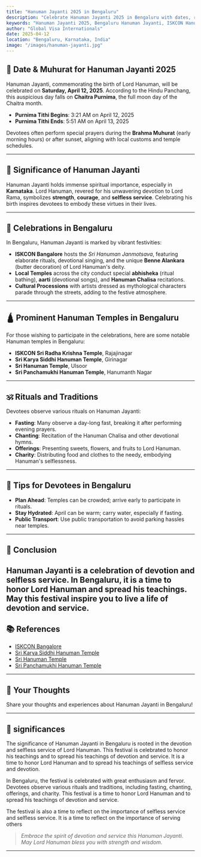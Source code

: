 ```yaml
---
title: "Hanuman Jayanti 2025 in Bengaluru"
description: "Celebrate Hanuman Jayanti 2025 in Bengaluru with dates, rituals, temples, and festivities. Learn about the significance and how Karnataka honors Lord Hanuman's birth."
keywords: "Hanuman Jayanti 2025, Bengaluru Hanuman Jayanti, ISKCON Hanuman festival, Karnataka Hindu festivals, April 2025 Hindu festivals, Hanuman temples Bangalore"
author: "Global Visa Internationals"
date: 2025-04-12
location: "Bengaluru, Karnataka, India"
image: "/images/hanuman-jayanti.jpg"
---
```



## 📅 Date & Muhurat for Hanuman Jayanti 2025

Hanuman Jayanti, commemorating the birth of Lord Hanuman, will be celebrated on **Saturday, April 12, 2025**. According to the Hindu Panchang, this auspicious day falls on **Chaitra Purnima**, the full moon day of the Chaitra month.

- **Purnima Tithi Begins**: 3:21 AM on April 12, 2025  
- **Purnima Tithi Ends**: 5:51 AM on April 13, 2025

Devotees often perform special prayers during the **Brahma Muhurat** (early morning hours) or after sunset, aligning with local customs and temple schedules.

---

## 🙏 Significance of Hanuman Jayanti

Hanuman Jayanti holds immense spiritual importance, especially in **Karnataka**. Lord Hanuman, revered for his unwavering devotion to Lord Rama, symbolizes **strength**, **courage**, and **selfless service**. Celebrating his birth inspires devotees to embody these virtues in their lives.

---

## 🎉 Celebrations in Bengaluru

In Bengaluru, Hanuman Jayanti is marked by vibrant festivities:

- **ISKCON Bangalore** hosts the *Sri Hanuman Janmotsava*, featuring elaborate rituals, devotional singing, and the unique **Benne Alankara** (butter decoration) of Lord Hanuman's deity.
- **Local Temples** across the city conduct special **abhisheka** (ritual bathing), **aarti** (devotional songs), and **Hanuman Chalisa** recitations.
- **Cultural Processions** with artists dressed as mythological characters parade through the streets, adding to the festive atmosphere.

---

## 🛕 Prominent Hanuman Temples in Bengaluru

For those wishing to participate in the celebrations, here are some notable Hanuman temples in Bengaluru:

- **ISKCON Sri Radha Krishna Temple**, Rajajinagar  
- **Sri Karya Siddhi Hanuman Temple**, Girinagar  
- **Sri Hanuman Temple**, Ulsoor  
- **Sri Panchamukhi Hanuman Temple**, Hanumanth Nagar  

---

## 🕉️ Rituals and Traditions

Devotees observe various rituals on Hanuman Jayanti:

- **Fasting**: Many observe a day-long fast, breaking it after performing evening prayers.
- **Chanting**: Recitation of the Hanuman Chalisa and other devotional hymns.
- **Offerings**: Presenting sweets, flowers, and fruits to Lord Hanuman.
- **Charity**: Distributing food and clothes to the needy, embodying Hanuman's selflessness.

---

## 📌 Tips for Devotees in Bengaluru

- **Plan Ahead**: Temples can be crowded; arrive early to participate in rituals.
- **Stay Hydrated**: April can be warm; carry water, especially if fasting.
- **Public Transport**: Use public transportation to avoid parking hassles near temples.

---

## 📝 Conclusion

Hanuman Jayanti is a celebration of devotion and selfless service. In Bengaluru, it is a time to honor Lord Hanuman and spread his teachings. May this festival inspire you to live a life of devotion and service.
---

## 📚 References

- [ISKCON Bangalore](https://www.iskconbangalore.org/)
- [Sri Karya Siddhi Hanuman Temple](https://www.srikaryasiddhi.com/)
- [Sri Hanuman Temple](https://www.srihanuman.org/)
- [Sri Panchamukhi Hanuman Temple](https://www.sripanchamukhihanuman.org/)

---

## 📣 Your Thoughts

Share your thoughts and experiences about Hanuman Jayanti in Bengaluru!

---

## 📝 significances

The significance of Hanuman Jayanti in Bengaluru is rooted in the devotion and selfless service of Lord Hanuman. This festival is celebrated to honor his teachings and to spread his teachings of devotion and service. It is a time to honor Lord Hanuman and to spread his teachings of selfless service and devotion.

In Bengaluru, the festival is celebrated with great enthusiasm and fervor. Devotees observe various rituals and traditions, including fasting, chanting, offerings, and charity. This festival is a time to honor Lord Hanuman and to spread his teachings of devotion and service.

The festival is also a time to reflect on the importance of selfless service and selfless service. It is a time to reflect on the importance of serving others 

> *Embrace the spirit of devotion and service this Hanuman Jayanti.  
May Lord Hanuman bless you with strength and wisdom.*

---


